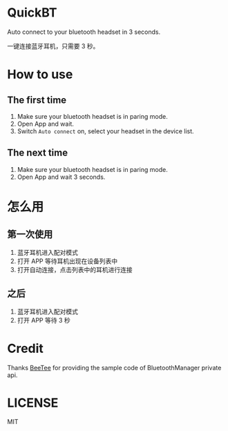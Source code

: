 # QuickBT
Auto connect to your bluetooth headset in 3 seconds.

一键连接蓝牙耳机，只需要 3 秒。

# How to use

## The first time
1. Make sure your bluetooth headset is in paring mode.
2. Open App and wait.
3. Switch `Auto connect` on, select your headset in the device list.

## The next time
1. Make sure your bluetooth headset is in paring mode.
2. Open App and wait 3 seconds.

# 怎么用

## 第一次使用
1. 蓝牙耳机进入配对模式
2. 打开 APP 等待耳机出现在设备列表中
3. 打开自动连接，点击列表中的耳机进行连接

## 之后
1. 蓝牙耳机进入配对模式
2. 打开 APP 等待 3 秒

# Credit
Thanks [BeeTee](https://github.com/michaeldorner/BeeTee) for providing the sample code of BluetoothManager private api.


# LICENSE

MIT
